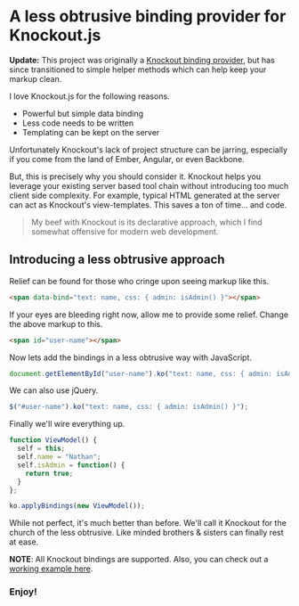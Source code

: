 # A less obtrusive binding provider for Knockout.js

**Update:** This project was originally a [Knockout binding provider](http://www.knockmeout.net/2011/09/ko-13-preview-part-2-custom-binding.html),
but has since transitioned to simple helper methods which can help keep your markup clean.

I love Knockout.js for the following reasons.

* Powerful but simple data binding
* Less code needs to be written
* Templating can be kept on the server

Unfortunately Knockout's lack of project structure can be jarring, especially if you come from the land of Ember, Angular, or even Backbone.

But, this is precisely why you should consider it.
Knockout helps you leverage your existing server based tool chain without introducing too much client side complexity.
For example, typical HTML generated at the server can act as Knockout's view-templates.
This saves a ton of time... and code.

> My beef with Knockout is its declarative approach, which I find somewhat offensive for modern web development.

## Introducing a less obtrusive approach

Relief can be found for those who cringe upon seeing markup like this.

```html
<span data-bind="text: name, css: { admin: isAdmin() }"></span>
```

If your eyes are bleeding right now, allow me to provide some relief.
Change the above markup to this.

```html
<span id="user-name"></span>
```

 Now lets add the bindings in a less obtrusive way with JavaScript.

 ```javascript
document.getElementById("user-name").ko("text: name, css: { admin: isAdmin() }");
 ```

 We can also use jQuery.

 ```javascript
 $("#user-name").ko("text: name, css: { admin: isAdmin() }");
 ```

Finally we'll wire everything up.

```javascript
function ViewModel() {
  self = this;
  self.name = "Nathan";
  self.isAdmin = function() {
    return true;
  }
};

ko.applyBindings(new ViewModel());
```

While not perfect, it's much better than before.
We'll call it Knockout for the church of the less obtrusive.
Like minded brothers & sisters can finally rest at ease.

**NOTE**: All Knockout bindings are supported.
Also, you can check out a [working example here](http://jsfiddle.net/DsWqA/6/).

### Enjoy!

